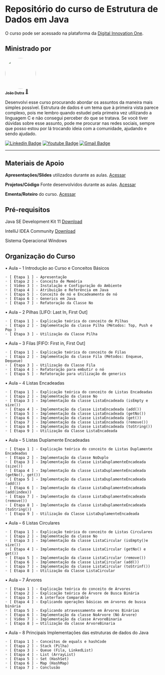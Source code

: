 # Repositório do curso de Estrutura de Dados em Java
O curso pode ser acessado na plataforma da [Digital Innovation One](http://digitalinnovation.one).

## Ministrado por

<a href="https://web.digitalinnovation.one/users/jrdutra">
 <img style="border-radius: 50%;" src="https://avatars.githubusercontent.com/u/22947717?v=4" width="100px;" alt=""/>
 <br />
 <sub><b>João Dutra</b></sub></a> <a href="https://web.digitalinnovation.one/users/jrdutra" title="Dio">🚀</a>


Desenvolvi esse curso procurando abordar os assuntos da maneira mais simples possível. Estrutura de dados é um tema que à primeira vista parece complexo, pois me lembro quando estudei pela primeira vez utilizando a linguagem C e não consegui perceber do que se tratava. Se você tiver dúvidas sobre esse assunto, pode me procurar nas redes sociais, sempre que posso estou por lá trocando ideia com a comunidade, ajudando e sendo ajudado.

[![Linkedin Badge](https://img.shields.io/badge/-João_Dutra-blue?style=flat-square&logo=Linkedin&logoColor=white&link=https://www.linkedin.com/in/jo%C3%A3o-dutra-400a9330/)](https://www.linkedin.com/in/jo%C3%A3o-dutra-400a9330/)
[![Youtube Badge](https://img.shields.io/badge/-João_Dutra-red?style=flat-square&logo=Youtube&logoColor=white&link=https://www.youtube.com/channel/UCj1AuxI-1Y-sK19nJEpcb3Q)](https://www.youtube.com/channel/UCj1AuxI-1Y-sK19nJEpcb3Q/)
[![Gmail Badge](https://img.shields.io/badge/-jrdutra.com.br@gmail.com-c14438?style=flat-square&logo=Gmail&logoColor=white&link=mailto:jrdutra.com.br@gmail.com)](mailto:jrdutra.com.br@gmail.com)

---

## Materiais de Apoio

**Apresentações/Slides** utilizados durante as aulas. [Acessar](https://github.com/jrdutra/estruturaDeDadosJavaDio/tree/main/apresentacoes)

**Projetos/Código** Fonte desenvolvidos durante as aulas. [Acessar](https://github.com/jrdutra/estruturaDeDadosJavaDio/tree/main/projetos)

**Ementa/Roteiro** do curso. [Acessar](https://github.com/jrdutra/estruturaDeDadosJavaDio/blob/main/Ementa-curso.pdf)

## Pré-requisitos

Java SE Development Kit 11 [Download](https://www.oracle.com/br/java/technologies/javase-jdk11-downloads.html)

IntelliJ IDEA Community [Download](https://www.jetbrains.com/pt-br/idea/download/#section=windows)

Sistema Operacional Windows

## Organização do Curso

• Aula – 1 Introdução ao Curso e Conceitos Básicos

    ◦ [ Etapa 1 ] - Apresentação
    ◦ [ Etapa 2 ] - Conceito de Memória
    ◦ [ Vídeo 3 ] - Instalação e Configuração do Ambiente
    ◦ [ Etapa 4 ] - Atribuição e Referência em Java
    ◦ [ Etapa 5 ] - Conceito de nó e Encadeamento de nó
    ◦ [ Etapa 6 ] - Generics em Java
    ◦ [ Etapa 7 ] - Refatoração da Classe No

• Aula – 2 Pilhas [LIFO: Last In, First Out]

    ◦ [ Etapa 1 ] - Explicação teórica do conceito de Pilhas
    ◦ [ Etapa 2 ] - Implementação da classe Pilha (Métodos: Top, Push e Pop )
    ◦ [ Etapa 3 ] - Utilização da Classe Pilha

• Aula – 3 Filas [FIFO: First in, First Out]

    ◦ [ Etapa 1 ] - Explicação teórica do conceito de Filas
    ◦ [ Etapa 2 ] - Implementação da classe Fila (Métodos: Enqueue, Dequeue)
    ◦ [ Etapa 3 ] - Utilização da Classe Fila
    ◦ [ Etapa 4 ] - Refatoração para embutir o nó
    ◦ [ Etapa 5 ] - Refatoração para utilização de generics

• Aula – 4 Listas Encadeadas

    ◦ [ Etapa 1 ] - Explicação teórica do conceito de Listas Encadeadas
    ◦ [ Etapa 2 ] - Implementação da classe No
    ◦ [ Etapa 3 ] - Implementação da classe ListaEncadeada (isEmpty e size())
    ◦ [ Etapa 4 ] - Implementação da classe ListaEncadeada (add())
    ◦ [ Etapa 5 ] - Implementação da classe ListaEncadeada (getNo())
    ◦ [ Etapa 6 ] - Implementação da classe ListaEncadeada (get())
    ◦ [ Etapa 7 ] - Implementação da classe ListaEncadeada (remove())
    ◦ [ Etapa 8 ] - Implementação da classe ListaEncadeada (toString())
    ◦ [ Etapa 9 ] - Utilização da Classe ListaEncadeada

• Aula – 5 Listas Duplamente Encadeadas

    ◦ [ Etapa 1 ] - Explicação teórica do conceito de Listas Duplamente Encadeadas
    ◦ [ Etapa 2 ] - Implementação da classe NoDuplo
    ◦ [ Etapa 3 ] - Implementação da classe ListaDuplamenteEncadeada (size())
    ◦ [ Etapa 4 ] - Implementação da classe ListaDuplamenteEncadeada (getNo(), get())
    ◦ [ Etapa 5 ] - Implementação da classe ListaDuplamenteEncadeada (add())
    ◦ [ Etapa 6 ] - Implementação da classe ListaDuplamenteEncadeada (add(index))
    ◦ [ Etapa 7 ] - Implementação da classe ListaDuplamenteEncadeada (remove())
    ◦ [ Etapa 8 ] - Implementação da classe ListaDuplamenteEncadeada (toString())
    ◦ [ Etapa 9 ] - Utilização da Classe ListaDuplamenteEncadeada

• Aula – 6 Listas Circulares

    ◦ [ Etapa 1 ] - Explicação teórica do conceito de Listas Circulares
    ◦ [ Etapa 2 ] - Implementação da classe No
    ◦ [ Etapa 3 ] - Implementação da classe ListaCircular (isEmpty()e size())
    ◦ [ Etapa 4 ] - Implementação da classe ListaCircular (getNo() e get())
    ◦ [ Etapa 5 ] - Implementação da classe ListaCircular (remove())
    ◦ [ Etapa 6 ] - Implementação da classe ListaCircular (add())
    ◦ [ Etapa 7 ] - Implementação da classe ListaCircular (toStrinf())
    ◦ [ Etapa 8 ] - Utilização da Classe ListaCircular

• Aula – 7 Árvores

    ◦ [ Etapa 1 ] - Explicação teórica do conceito de Árvores
    ◦ [ Etapa 2 ] - Explicação teórica de Árvore de Busca Binária
    ◦ [ Etapa 3 ] - A interface Comparable
    ◦ [ Etapa 4 ] - Explicando operações básicas em árvores de busca binária
    ◦ [ Etapa 5 ] - Explicando atravessamento em Árvores Binárias
    ◦ [ Etapa 6 ] - Implementação da classe NoArvore (Nó Árvore)
    ◦ [ Video 7 ] - Implementação da classe ArvoreBinaria
    ◦ [ Etapa 8 ] – Utilização da classe ArvoreBinaria

• Aula – 8 Principais Implementações das estruturas de dados do Java

    ◦ [ Etapa 1 ] - Conceitos de equals e hashCode
    ◦ [ Etapa 2 ] - Stack (Pilha)
    ◦ [ Etapa 3 ] - Queue (Fila, LinkedList)
    ◦ [ Etapa 4 ] - List (ArrayList)
    ◦ [ Etapa 5 ] - Set (HashSet)
    ◦ [ Etapa 6 ] - Map (HashMap)
    ◦ [ Etapa 7 ] - Conclusão
